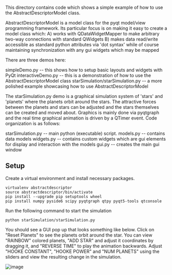 This directory contains code which shows a simple example of how to use the AbstractDescriptorModel class.

AbstractDescriptorModel is a model class for the pyqt model/view programming framework.   Its particular
focus is on making it easy to create a model class which:
    A) works with QDataWidgetMapper to make arbitrary two-way connections with standard QWidgets
    B) makes data read/write accessible as standard python attributes via 'dot syntax' while of course
           maintaining synchronization with any gui widgets which may be mapped

There are three demos here:

simpleDemo.py -- this shows how to setup basic layouts and widgets with PyQt
interactiveDemo.py -- this is a demonstration of how to use the AbstractDescriptorModel class
starSimulation/starSimulation.py -- a more polished example showcasing how to use AbstractDescriptorModel

The starSimulation.py demo is a graphical simulation system of 'stars' and 'planets' where the planets orbit around 
the stars.  The attractive forces between the planets and stars can be adjusted and the stars themselves
can be created and moved about.  Graphics is mainly done via pyqtgraph and the real time graphical animation
is driven by a QTimer event.  Code organization is as follows:

starSimulation.py     -- main python (executable) script.
models.py             -- contains data models
widgets.py            -- contains custom widgets which are gui elements for display and interaction with the models
gui.py                -- creates the main gui window

## Setup

Create a virtual environment and install necessary packages.
```
virtualenv abstractdescriptor
source abstractdescriptor/bin/activate
pip install --upgrade pip setuptools wheel
pip install numpy pyside6 scipy pyqtgraph qtpy pyqt5-tools qtconsole
```
Run the following command to start the simulation
```
python starSimulation/starSimulation.py
```

You should see a GUI pop up that looks something like below. Click on "Reset Planets" to see the planets orbit around the star. You can view "RAINBOW" colored planets, "ADD STAR" and adjust it coordinates by dragging it, and "REVERSE TIME" to play the animation backwards. Adjust "HOOKE CONSTANT", "HOOKE POWER" and "NUM PLANETS" using the sliders and view the resulting change in the simulation.

![image](https://user-images.githubusercontent.com/28925987/123855334-a520f900-d8d4-11eb-9658-831c9a674527.png)



